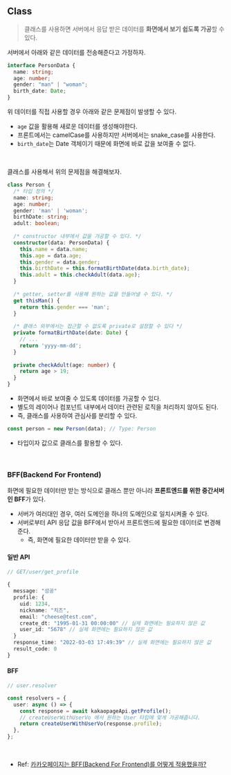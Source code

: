 ## Class

> 클래스를 사용하면 서버에서 응답 받은 데이터를 **화면에서 보기 쉽도록 가공**할 수 있다.

서버에서 아래와 같은 데이터를 전송해준다고 가정하자.

``` ts
interface PersonData {
  name: string;
  age: number;
  gender: "man" | "woman";
  birth_date: Date;
}
```

위 데이터를 직접 사용할 경우 아래와 같은 문제점이 발생할 수 있다.

- `age` 값을 활용해 새로운 데이터를 생성해야한다. 
- 프론트에서는 camelCase를 사용하지만 서버에서는 snake_case를 사용한다. 
- `birth_date`는 Date 객체이기 때문에 화면에 바로 값을 보여줄 수 없다. 

<br />

클래스를 사용해서 위의 문제점을 해결해보자.
``` ts
class Person {
  /* 타입 정의 */
  name: string;
  age: number;
  gender: 'man' | 'woman';
  birthDate: string;
  adult: boolean;
  
  /* constructor 내부에서 값을 가공할 수 있다. */ 
  constructor(data: PersonData) {
    this.name = data.name;
    this.age = data.age;
    this.gender = data.gender;
    this.birthDate = this.formatBirthDate(data.birth_date);
    this.adult = this.checkAdult(data.age);
  }
  
  /* getter, setter를 사용해 원하는 값을 만들어낼 수 있다. */
  get thisMan() {
    return this.gender === 'man';
  }
  
  /* 클래스 외부에서는 접근할 수 없도록 private로 설정할 수 있다 */
  private formatBirthDate(date: Date) {
    // ...
    return 'yyyy-mm-dd';
  }
  
  private checkAdult(age: number) {
    return age > 19;
  }
}
```

- 화면에서 바로 보여줄 수 있도록 데이터를 가공할 수 있다.
- 별도의 레이어나 컴포넌트 내부에서 데이터 관련된 로직을 처리하지 않아도 된다.
- 즉, 클래스를 사용하여 관심사를 분리할 수 있다. 

``` ts
const person = new Person(data); // Type: Person
```
- 타입이자 값으로 클래스를 활용할 수 있다.

<br />

### BFF(Backend For Frontend)
화면에 필요한 데이터만 받는 방식으로 클래스 뿐만 아니라 **프론트엔드를 위한 중간서버인 BFF**가 있다.

- 서버가 여러대인 경우, 여러 도메인을 하나의 도메인으로 일치시켜줄 수 있다. 
- 서버로부터 API 응답 값을 BFF에서 받아서 프론트엔드에 필요한 데이터로 변경해준다.
  - 즉, 화면에 필요한 데이터만 받을 수 있다. 

#### 일반 API

``` ts
// GET/user/get_profile

{
  message: "성공"
  profile: {
    uid: 1234,
    nickname: "치즈",
    email: "cheese@test.com",
    create_dt: "1995-01-31 00:00:00" // 실제 화면에는 필요하지 않은 값
    user_id: "5678" // 실제 화면에는 필요하지 않은 값
  }
  response_time: "2022-03-03 17:49:39" // 실제 화면에는 필요하지 않은 값
  result_code: 0
}
```

#### BFF

``` ts
// user.resolver

const resolvers = {
  user: async () => {
    const response = await kakaopageApi.getProfile();
    // createUserWithUserVo 에서 원하는 User 타입에 맞게 가공해줍니다.
    return createUserWithUserVo(response.profile);
  },
};
```

<br />

- Ref: [카카오페이지는 BFF(Backend For Frontend)를 어떻게 적용했을까?](https://fe-developers.kakaoent.com/2022/220310-kakaopage-bff/)
